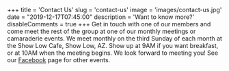 +++
title = 'Contact Us'
slug = 'contact-us'
image = 'images/contact-us.jpg'
date = "2019-12-17T07:45:00"
description = 'Want to know more?'
disableComments = true
+++
Get in touch with one of our members and come meet the rest of the group at one of our monthly meetings or camaraderie events. We meet monthly on the third Sunday of each month at the Show Low Cafe, Show Low, AZ.  Show up at 9AM if you want breakfast, or at 10AM when the meeting begins. We look forward to meeting you! See our [Facebook](https://www.facebook.com/groups/1624306234485352/) page for other events.
